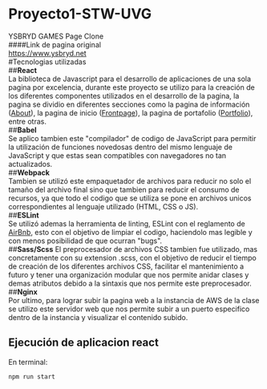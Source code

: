 # Proyecto1-STW-UVG
YSBRYD GAMES Page Clone  
####Link de pagina original  
https://www.ysbryd.net  
#Tecnologias utilizadas  
##**React**  
La biblioteca de Javascript para el desarrollo de aplicaciones de una sola pagina por excelencia, durante este proyecto se utilizo para la creación de los diferentes componentes utilizados en el desarrollo de la pagina, la pagina se dividio en diferentes secciones como la pagina de información ([About](https://github.com/andresdlRoca/Proyecto1-STW-UVG/blob/main/src/components/About.jsx)), la pagina de inicio ([Frontpage](https://github.com/andresdlRoca/Proyecto1-STW-UVG/blob/main/src/components/Frontpage.jsx)), la pagina de portafolio ([Portfolio](https://github.com/andresdlRoca/Proyecto1-STW-UVG/blob/main/src/components/Portfolio.jsx)), entre otras.  
##**Babel**  
Se aplico tambien este "compilador" de codigo de JavaScript para permitir la utilización de funciones novedosas dentro del mismo lenguaje de JavaScript y que estas sean compatibles con navegadores no tan actualizados.  
##**Webpack**  
Tambien se utilizó este empaquetador de archivos para reducir no solo el tamaño del archivo final sino que tambien para reducir el consumo de recursos, ya que todo el codigo que se utiliza se pone en archivos unicos correspondientes al lenguaje utilizado (HTML, CSS o JS).  
##**ESLint**  
Se utilizó ademas la herramienta de linting, ESLint con el reglamento de [AirBnb](https://www.npmjs.com/package/eslint-config-airbnb), esto con el objetivo de limpiar el codigo, haciendolo mas legible y con menos posibilidad de que ocurran "bugs".  
##**Sass/Scss** 
El preprocesador de archivos CSS tambien fue utilizado, mas concretamente con su extension .scss, con el objetivo de reducir el tiempo de creación de los diferentes archivos CSS, facilitar el mantenimiento a futuro y tener una organización modular que nos permite anidar clases y demas atributos debido a la sintaxis que nos permite este preprocesador.  
##**Nginx**  
 Por ultimo, para lograr subir la pagina web a la instancia de AWS de la clase se utilizo este servidor web que nos permite subir a un puerto especifico dentro de la instancia y visualizar el contenido subido.  
 ## Ejecución de aplicacion react
En terminal:
```
npm run start
```
